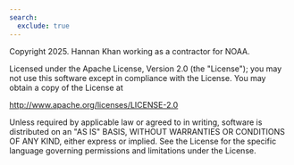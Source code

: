```yaml
---
search:
  exclude: true
---
```


Copyright 2025. Hannan Khan working as a contractor for NOAA.


Licensed under the Apache License, Version 2.0 (the "License"); you may not use this software except in compliance with the License. You may obtain a copy of the License at


http://www.apache.org/licenses/LICENSE-2.0


Unless required by applicable law or agreed to in writing, software is distributed on an "AS IS" BASIS, WITHOUT WARRANTIES OR CONDITIONS OF ANY KIND, either express or implied. See the License for the specific language governing permissions and limitations under the License.
